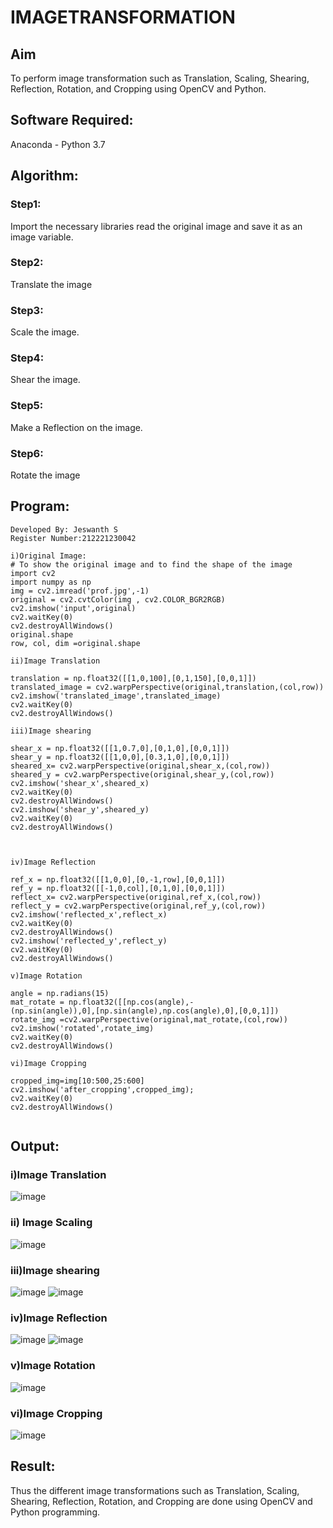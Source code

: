 # IMAGETRANSFORMATION

## Aim
To perform image transformation such as Translation, Scaling, Shearing, Reflection, Rotation, and Cropping using OpenCV and Python.

## Software Required:
Anaconda - Python 3.7

## Algorithm:
### Step1:
Import the necessary libraries read the original image and save it as an image variable.

### Step2:
Translate the image

### Step3:
Scale the image.

### Step4:
Shear the image.

### Step5:
Make a Reflection on the image.

### Step6:
Rotate the image


## Program:
```
Developed By: Jeswanth S
Register Number:212221230042

i)Original Image:
# To show the original image and to find the shape of the image
import cv2
import numpy as np
img = cv2.imread('prof.jpg',-1)
original = cv2.cvtColor(img , cv2.COLOR_BGR2RGB)
cv2.imshow('input',original)
cv2.waitKey(0)
cv2.destroyAllWindows()
original.shape
row, col, dim =original.shape

ii)Image Translation

translation = np.float32([[1,0,100],[0,1,150],[0,0,1]])
translated_image = cv2.warpPerspective(original,translation,(col,row))
cv2.imshow('translated_image',translated_image)
cv2.waitKey(0)
cv2.destroyAllWindows()

iii)Image shearing

shear_x = np.float32([[1,0.7,0],[0,1,0],[0,0,1]])
shear_y = np.float32([[1,0,0],[0.3,1,0],[0,0,1]])
sheared_x= cv2.warpPerspective(original,shear_x,(col,row))
sheared_y = cv2.warpPerspective(original,shear_y,(col,row))
cv2.imshow('shear_x',sheared_x)
cv2.waitKey(0)
cv2.destroyAllWindows()
cv2.imshow('shear_y',sheared_y)
cv2.waitKey(0)
cv2.destroyAllWindows()



iv)Image Reflection

ref_x = np.float32([[1,0,0],[0,-1,row],[0,0,1]])
ref_y = np.float32([[-1,0,col],[0,1,0],[0,0,1]])
reflect_x= cv2.warpPerspective(original,ref_x,(col,row))
reflect_y = cv2.warpPerspective(original,ref_y,(col,row))
cv2.imshow('reflected_x',reflect_x)
cv2.waitKey(0)
cv2.destroyAllWindows()
cv2.imshow('reflected_y',reflect_y)
cv2.waitKey(0)
cv2.destroyAllWindows()

v)Image Rotation

angle = np.radians(15)
mat_rotate = np.float32([[np.cos(angle),-
(np.sin(angle)),0],[np.sin(angle),np.cos(angle),0],[0,0,1]])
rotate_img =cv2.warpPerspective(original,mat_rotate,(col,row))
cv2.imshow('rotated',rotate_img)
cv2.waitKey(0)
cv2.destroyAllWindows()

vi)Image Cropping

cropped_img=img[10:500,25:600] 
cv2.imshow('after_cropping',cropped_img);
cv2.waitKey(0)
cv2.destroyAllWindows()


```
## Output:
### i)Image Translation
![image](https://github.com/Jeswanth21001768/IMAGETRANSFORMATION/assets/94155480/b347405b-4e3c-436f-928c-cd4000b4fec6)
### ii) Image Scaling
![image](https://github.com/Jeswanth21001768/IMAGETRANSFORMATION/assets/94155480/0b0d8ad9-9e21-4db7-a702-996b044effa6)
### iii)Image shearing
![image](https://github.com/Jeswanth21001768/IMAGETRANSFORMATION/assets/94155480/84c99cdd-817f-4daf-b184-4d4143436158)
![image](https://github.com/Jeswanth21001768/IMAGETRANSFORMATION/assets/94155480/fea2f5a8-b234-4f4f-85d3-5836a839db89)
### iv)Image Reflection
![image](https://github.com/Jeswanth21001768/IMAGETRANSFORMATION/assets/94155480/1ef0b7ba-519b-469b-a582-81391571b207)
![image](https://github.com/Jeswanth21001768/IMAGETRANSFORMATION/assets/94155480/17bb1f26-42b8-4c5c-9d3c-478b94c043cb)
### v)Image Rotation
![image](https://github.com/Jeswanth21001768/IMAGETRANSFORMATION/assets/94155480/fb3aef37-e618-43c0-8807-7dfcdcd993c3)
### vi)Image Cropping
![image](https://github.com/Jeswanth21001768/IMAGETRANSFORMATION/assets/94155480/0e1909b0-1f77-451f-94f2-a802b18c3ac4)

## Result: 
Thus the different image transformations such as Translation, Scaling, Shearing, Reflection, Rotation, and Cropping are done using OpenCV and Python programming.
